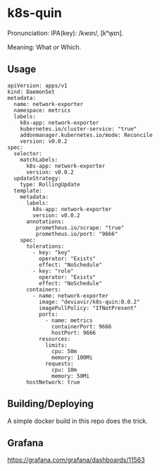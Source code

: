 # k8s-quin

Pronunciation: IPA(key): /kwɪn/, [kʰw̥ɪn].

Meaning: What or Which.

## Usage

```
apiVersion: apps/v1
kind: DaemonSet
metadata:
  name: network-exporter
  namespace: metrics
  labels:
    k8s-app: network-exporter
    kubernetes.io/cluster-service: "true"
    addonmanager.kubernetes.io/mode: Reconcile
    version: v0.0.2
spec:
  selector:
    matchLabels:
      k8s-app: network-exporter
      version: v0.0.2
  updateStrategy:
    type: RollingUpdate
  template:
    metadata:
      labels:
        k8s-app: network-exporter
        version: v0.0.2
      annotations:
         prometheus.io/scrape: "true"
         prometheus.io/port: "9666"
    spec:
      tolerations:
        - key: "key"
          operator: "Exists"
          effect: "NoSchedule"
        - key: "role"
          operator: "Exists"
          effect: "NoSchedule"
      containers:
        - name: network-exporter
          image: "deviavir/k8s-quin:0.0.2"
          imagePullPolicy: "IfNotPresent"
          ports:
            - name: metrics
              containerPort: 9666
              hostPort: 9666
          resources:
            limits:
              cpu: 50m
              memory: 100Mi
            requests:
              cpu: 10m
              memory: 50Mi
      hostNetwork: true
```

## Building/Deploying

A simple docker build in this repo does the trick.

## Grafana

https://grafana.com/grafana/dashboards/11563
